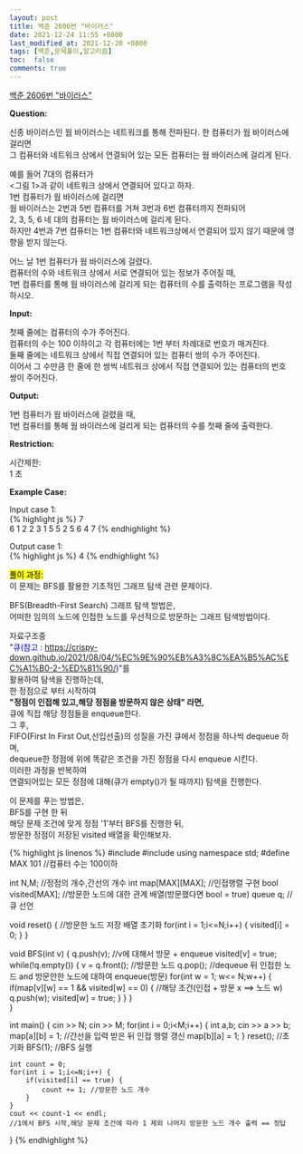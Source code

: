 ```yaml
---
layout: post
title: 백준 2606번 "바이러스"
date: 2021-12-24 11:55 +0800
last_modified_at: 2021-12-20 +0800
tags: [백준,문제풀이,알고리즘]
toc:  false
comments: true
---
```


[백준 2606번 "바이러스"](https://www.acmicpc.net/problem/2606)<br>

<strong>Question:</strong>  

신종 바이러스인 웜 바이러스는 네트워크를 통해 전파된다. 
한 컴퓨터가 웜 바이러스에 걸리면  
그 컴퓨터와 네트워크 상에서 연결되어 있는 모든 컴퓨터는 웜 바이러스에 걸리게 된다.  

예를 들어 7대의 컴퓨터가  
<그림 1>과 같이 네트워크 상에서 연결되어 있다고 하자.  
1번 컴퓨터가 웜 바이러스에 걸리면  
웜 바이러스는 2번과 5번 컴퓨터를 거쳐 3번과 6번 컴퓨터까지 전파되어  
2, 3, 5, 6 네 대의 컴퓨터는 웜 바이러스에 걸리게 된다.  
하지만 4번과 7번 컴퓨터는 1번 컴퓨터와 네트워크상에서 연결되어 있지 않기 때문에 영향을 받지 않는다.

어느 날 1번 컴퓨터가 웜 바이러스에 걸렸다.  
컴퓨터의 수와 네트워크 상에서 서로 연결되어 있는 정보가 주어질 때,  
1번 컴퓨터를 통해 웜 바이러스에 걸리게 되는 컴퓨터의 수를 출력하는 프로그램을 작성하시오.


<strong>Input:</strong>  


첫째 줄에는 컴퓨터의 수가 주어진다.  
컴퓨터의 수는 100 이하이고 각 컴퓨터에는 1번 부터 차례대로 번호가 매겨진다.  
둘째 줄에는 네트워크 상에서 직접 연결되어 있는 컴퓨터 쌍의 수가 주어진다.  
이어서 그 수만큼 한 줄에 한 쌍씩 네트워크 상에서 직접 연결되어 있는 컴퓨터의 번호 쌍이 주어진다.

<strong>Output:</strong>  


1번 컴퓨터가 웜 바이러스에 걸렸을 때,  
1번 컴퓨터를 통해 웜 바이러스에 걸리게 되는 컴퓨터의 수를 첫째 줄에 출력한다.


<strong>Restriction:</strong>  


시간제한:<br>
1 초


<strong>Example Case:</strong>   

Input case 1: <br>
{% highlight js %}
7  
6
1 2
2 3
1 5
5 2
5 6
4 7
{% endhighlight %}

Output case 1: <br>
{% highlight js %}
4
{% endhighlight %}  

<mark>풀이 과정:</mark>  
이 문제는 BFS를 활용한 기초적인 그래프 탐색 관련 문제이다.  

BFS(Breadth-First Search) 그래프 탐색 방법은,  
어떠한 임의의 노드에 인접한 노드를 우선적으로 방문하는 그래프 탐색방법이다.  

자료구조중  
"<font style = "color:blue">큐(참고 : https://crispy-down.github.io/2021/08/04/%EC%9E%90%EB%A3%8C%EA%B5%AC%EC%A1%B0-2-%ED%81%90/)</font>"를   
활용하여 탐색을 진행하는데,  
한 정점으로 부터 시작하여  
<strong> "정점이 인접해 있고,해당 정점을 방문하지 않은 상태" 라면, </strong>  
큐에 직접 해당 정점들을 enqueue한다.    
그 후,  
FIFO(First In First Out,선입선출)의 성질을 가진 큐에서 정점을 하나씩 dequeue 하며,    
dequeue한 정점에 위에 똑같은 조건을 가진 정점을 다시 enqueue 시킨다.    
이러한 과정을 반복하여  
연결되어있는 모든 정점에 대해(큐가 empty()가 될 때까지) 탐색을 진행한다.  

이 문제를 푸는 방법은,  
BFS를 구현 한 뒤    
해당 문제 조건에 맞게 정점 '1'부터 BFS를 진행한 뒤,  
방문한 정점이 저장된 visited 배열을 확인해보자.


{% highlight js linenos %}
#include <iostream>
#include <queue> 
using namespace std;
#define MAX 101 //컴퓨터 수는 100이하

int N,M; //정점의 개수,간선의 개수
int map[MAX][MAX]; //인접행렬 구현
bool visited[MAX]; //방문한 노드에 대한 관계 배열(방문했다면 bool = true)
queue<int> q; //큐 선언


void reset() { //방문한 노드 저장 배열 초기화
    for(int i = 1;i<=N;i++) {
        visited[i] = 0;
    }
}

void BFS(int v) {
    q.push(v); //v에 대해서 방문 + enqueue
    visited[v] = true;
    while(!q.empty()) {
        v = q.front(); //방문한 노드
        q.pop(); //dequeue 뒤 인접한 노드 and 방문안한 노드에 대하여 enqueue(방문)
        for(int w = 1; w<= N;w++) {
            if(map[v][w] == 1 && visited[w] == 0) { //해당 조건(인접 + 방문 x ==> 노드 w)
                q.push(w);
                visited[w] = true;
            }
        }
    }   
}


int main() {
    cin >> N;
    cin >> M;
    for(int i = 0;i<M;i++) {
        int a,b;
        cin >> a >> b;
        map[a][b] = 1; //간선을 입력 받은 뒤 인접 행렬 갱신
        map[b][a] = 1;
    }
    reset(); //초기화
    BFS(1); //BFS 실행

    int count = 0;
    for(int i = 1;i<=N;i++) {
        if(visited[i] == true) {
            count += 1; //방문한 노드 개수
        }
    }
    cout << count-1 << endl; 
    //1에서 BFS 시작,해당 문제 조건에 따라 1 제외 나머지 방문한 노드 개수 출력 == 정답
}
{% endhighlight %}